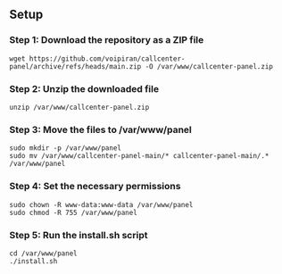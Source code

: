 ## Setup

### Step 1: Download the repository as a ZIP file
```
wget https://github.com/voipiran/callcenter-panel/archive/refs/heads/main.zip -O /var/www/callcenter-panel.zip
```
### Step 2: Unzip the downloaded file
```
unzip /var/www/callcenter-panel.zip
```

### Step 3: Move the files to /var/www/panel
```
sudo mkdir -p /var/www/panel
sudo mv /var/www/callcenter-panel-main/* callcenter-panel-main/.* /var/www/panel
```

### Step 4: Set the necessary permissions
```
sudo chown -R www-data:www-data /var/www/panel
sudo chmod -R 755 /var/www/panel
```

### Step 5: Run the install.sh script
```
cd /var/www/panel
./install.sh
```
